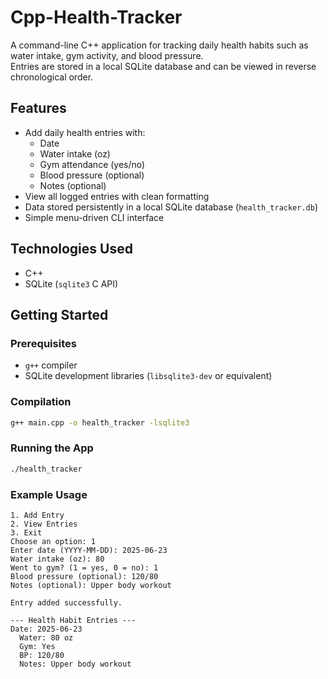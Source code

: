 # Cpp-Health-Tracker

A command-line C++ application for tracking daily health habits such as water intake, gym activity, and blood pressure.  
Entries are stored in a local SQLite database and can be viewed in reverse chronological order.

## Features

- Add daily health entries with:
  - Date
  - Water intake (oz)
  - Gym attendance (yes/no)
  - Blood pressure (optional)
  - Notes (optional)
- View all logged entries with clean formatting
- Data stored persistently in a local SQLite database (`health_tracker.db`)
- Simple menu-driven CLI interface

## Technologies Used

- C++
- SQLite (`sqlite3` C API)

## Getting Started

### Prerequisites

- `g++` compiler
- SQLite development libraries (`libsqlite3-dev` or equivalent)

### Compilation

```bash
g++ main.cpp -o health_tracker -lsqlite3
```

### Running the App

```bash
./health_tracker
```

### Example Usage

```
1. Add Entry
2. View Entries
3. Exit
Choose an option: 1
Enter date (YYYY-MM-DD): 2025-06-23
Water intake (oz): 80
Went to gym? (1 = yes, 0 = no): 1
Blood pressure (optional): 120/80
Notes (optional): Upper body workout

Entry added successfully.
```

```
--- Health Habit Entries ---
Date: 2025-06-23
  Water: 80 oz
  Gym: Yes
  BP: 120/80
  Notes: Upper body workout
```
